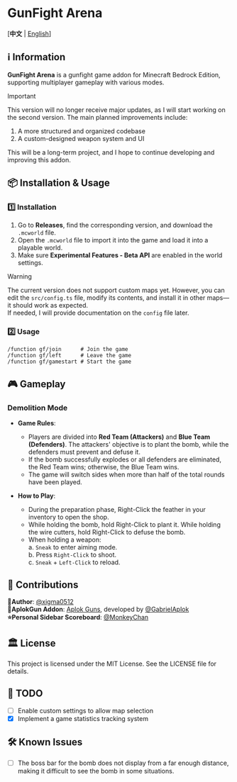 # GunFight Arena

[**中文** | [English](README_en.md)]

## ℹ️ Information

**GunFight Arena** is a gunfight game addon for Minecraft Bedrock Edition, supporting multiplayer gameplay with various modes.

> [!IMPORTANT]
> This version will no longer receive major updates, as I will start working on the second version. The main planned improvements include:  
>  
> 1. A more structured and organized codebase  
> 2. A custom-designed weapon system and UI  
>  
> This will be a long-term project, and I hope to continue developing and improving this addon.

## 📦 Installation & Usage

### 1️⃣ Installation

1. Go to **Releases**, find the corresponding version, and download the `.mcworld` file.  
2. Open the `.mcworld` file to import it into the game and load it into a playable world.  
3. Make sure **Experimental Features - Beta API** are enabled in the world settings.  

> [!WARNING]
> The current version does not support custom maps yet. However, you can edit the `src/config.ts` file, modify its contents, and install it in other maps—it should work as expected.\
> If needed, I will provide documentation on the `config` file later.  

### 2️⃣ Usage

```
/function gf/join      # Join the game
/function gf/left      # Leave the game
/function gf/gamestart # Start the game
```

## 🎮 Gameplay

### **Demolition Mode**

- **Game Rules**:
    - Players are divided into **Red Team (Attackers)** and **Blue Team (Defenders)**.
The attackers' objective is to plant the bomb, while the defenders must prevent and defuse it.
    - If the bomb successfully explodes or all defenders are eliminated, the Red Team wins; otherwise, the Blue Team wins.
    - The game will switch sides when more than half of the total rounds have been played.

- **How to Play**:
    - During the preparation phase, Right-Click the feather in your inventory to open the shop.
    - While holding the bomb, hold Right-Click to plant it. While holding the wire cutters, hold Right-Click to defuse the bomb.
    - When holding a weapon:\
        a. `Sneak` to enter aiming mode. \
        b. Press `Right-Click` to shoot. \
        c. `Sneak` + `Left-Click` to reload.

## 📜 Contributions

**👤Author**: [@xigma0512](https://github.com/xigma0512)  
**🎨AplokGun Addon**: [Aplok Guns](https://mcpedl.com/aplok-guns/), developed by [@GabrielAplok](https://github.com/gabriel-aplok/)  
**⭐Personal Sidebar Scoreboard**: [@MonkeyChan](https://www.youtube.com/@MonkeyChan118)  


## 🏛️ License
This project is licensed under the MIT License. See the LICENSE file for details.

## 📌 TODO
- [ ] Enable custom settings to allow map selection  
- [x] Implement a game statistics tracking system  

## 🛠️ Known Issues
- [ ] The boss bar for the bomb does not display from a far enough distance, making it difficult to see the bomb in some situations.  